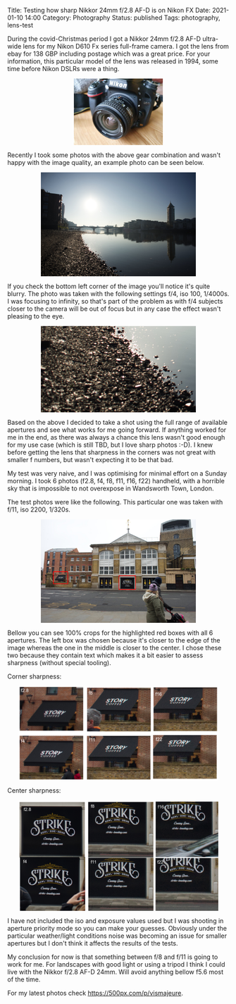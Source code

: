 Title: Testing how sharp Nikkor 24mm f/2.8 AF-D is on Nikon FX
Date: 2021-01-10 14:00
Category: Photography
Status: published
Tags: photography, lens-test

During the covid-Christmas period I got a Nikkor 24mm f/2.8 AF-D ultra-wide lens for my Nikon D610 Fx series full-frame 
camera.  I got the lens from ebay for 138 GBP including postage which was a great price. For your information, this particular
model of the lens was released in 1994, some time before Nikon DSLRs were a thing.  

<img style="width:40%;margin:auto;display:block;" src="images/24mm.jpg"/>

Recently I took some photos with the above gear combination and wasn't happy with the image quality, an example photo can be seen below.

<img style="width:70%;margin:auto;display:block;" src="images/example-shot-24mm.jpg"/>

If you check the bottom left corner of the image you'll notice it's quite blurry. The photo was taken with the 
following settings f/4, iso 100, 1/4000s. I was focusing to infinity, so that's part of the problem as with f/4 subjects
closer to the camera will be out of focus but in any case the effect wasn't pleasing to the eye. 

<img style="width:70%;margin:auto;display:block;" src="images/example-zoom.jpg"/>

Based on the above I decided to take a shot using the full range of available apertures and see what works for me 
going forward. If anything worked for me in the end, as there was always a chance this lens wasn't good enough for my 
use case (which is still TBD, but I love sharp photos :-D). I knew before getting the lens that sharpness in the corners was 
not great with smaller f numbers, but wasn't expecting it to be that bad.

My test was very naive, and I was optimising for minimal effort on a Sunday morning. I took 6 photos 
(f2.8, f4, f8, f11, f16, f22) handheld, with a horrible sky that is impossible to not overexpose in Wandsworth Town, London. 

The test photos were like the following. This particular one was taken with f/11, iso 2200, 1/320s.

<img style="width:70%;margin:auto;display:block;" src="images/test-photo.jpg"/>

Bellow you can see 100% crops for the highlighted red boxes with all 6 apertures. The left box was chosen because
it's closer to the  edge of the image whereas the one in the middle is closer to the center. I chose these two 
because they contain text which makes it a bit easier to assess sharpness (without special tooling).

Corner sharpness:

<img style="width:90%;margin:auto;display:block;" src="images/corners.jpg"/>

Center sharpness:

<img style="width:90%;margin:auto;display:block;" src="images/center.jpg"/>

I have not included the iso and exposure values used but I was shooting in aperture priority mode so you can make 
your guesses. Obviously under the particular weather/light conditions noise was becoming an issue for smaller apertures
but I don't think it affects the results of the tests.

My conclusion for now is that something between f/8 and f/11 is going to work for me. For landscapes with good light 
or using a tripod I think I could live with the Nikkor f/2.8 AF-D 24mm. Will avoid anything bellow f5.6 
most of the time. 

For my latest photos check <a href="https://500px.com/p/vismajeure">https://500px.com/p/vismajeure</a>. 
